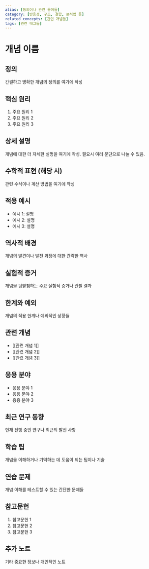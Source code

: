 ```yaml
---
alias: [동의어나 관련 용어들]
category: [반응성, 구조, 결합, 분석법 등]
related_concepts: [관련 개념들]
tags: [관련 태그들]
---
```


# 개념 이름

## 정의
간결하고 명확한 개념의 정의를 여기에 작성

## 핵심 원리
1. 주요 원리 1
2. 주요 원리 2
3. 주요 원리 3

## 상세 설명
개념에 대한 더 자세한 설명을 여기에 작성. 필요시 여러 문단으로 나눌 수 있음.

## 수학적 표현 (해당 시)
관련 수식이나 계산 방법을 여기에 작성

## 적용 예시
- 예시 1: 설명
- 예시 2: 설명
- 예시 3: 설명

## 역사적 배경
개념의 발견이나 발전 과정에 대한 간략한 역사

## 실험적 증거
개념을 뒷받침하는 주요 실험적 증거나 관찰 결과

## 한계와 예외
개념의 적용 한계나 예외적인 상황들

## 관련 개념
- [[관련 개념 1]]
- [[관련 개념 2]]
- [[관련 개념 3]]

## 응용 분야
- 응용 분야 1
- 응용 분야 2
- 응용 분야 3

## 최근 연구 동향
현재 진행 중인 연구나 최근의 발전 사항

## 학습 팁
개념을 이해하거나 기억하는 데 도움이 되는 팁이나 기술

## 연습 문제
개념 이해를 테스트할 수 있는 간단한 문제들

## 참고문헌
1. 참고문헌 1
2. 참고문헌 2
3. 참고문헌 3

## 추가 노트
기타 중요한 정보나 개인적인 노트